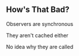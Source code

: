 ##  How's That Bad?

Observers are synchronous

They aren't cached either

No idea why they are called 
